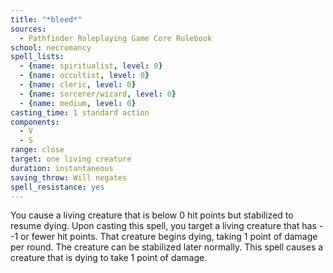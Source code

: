 ```yaml
---
title: "*bleed*"
sources:
  - Pathfinder Roleplaying Game Core Rulebook
school: necromancy
spell_lists:
  - {name: spiritualist, level: 0}
  - {name: occultist, level: 0}
  - {name: cleric, level: 0}
  - {name: sorcerer/wizard, level: 0}
  - {name: medium, level: 0}
casting_time: 1 standard action
components:
  - V
  - S
range: close
target: one living creature
duration: instantaneous
saving_throw: Will negates
spell_resistance: yes
---
```


You cause a living creature that is below 0 hit points but stabilized to resume dying. Upon casting this spell, you target a living creature that has --1 or fewer hit points. That creature begins dying, taking 1 point of damage per round. The creature can be stabilized later normally. This spell causes a creature that is dying to take 1 point of damage.

